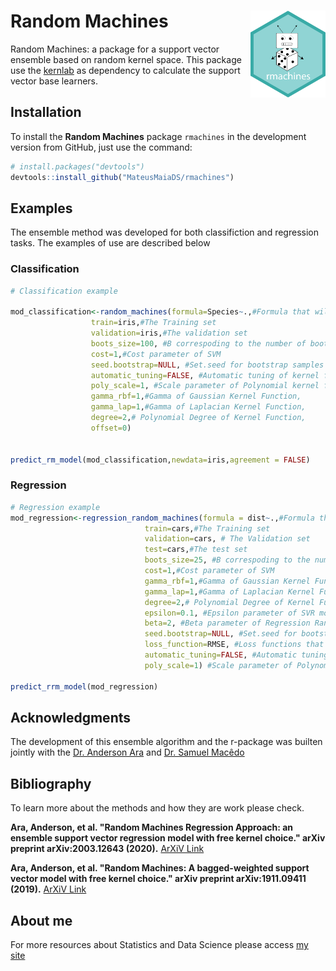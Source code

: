# Random Machines <img src="rmachines-hex-01.png" width="120" align="right" />
Random Machines: a package for a support vector ensemble based on random kernel space. This package use the [kernlab](https://github.com/cran/kernlab) as dependency to calculate the support vector base learners.


## Installation

To install the **Random Machines** package `rmachines` in the development version from GitHub, just use the command:

```r
# install.packages("devtools")
devtools::install_github("MateusMaiaDS/rmachines")
```

## Examples

The ensemble method was developed for both classifiction and regression tasks. The examples of use are described below

### Classification

```r
# Classification example

mod_classification<-random_machines(formula=Species~.,#Formula that will be used
                  train=iris,#The Training set
                  validation=iris,#The validation set
                  boots_size=100, #B correspoding to the number of bootstrap samples
                  cost=1,#Cost parameter of SVM
                  seed.bootstrap=NULL, #Set.seed for bootstrap samples
                  automatic_tuning=FALSE, #Automatic tuning of kernel function's hyperparameters proposed by kernlab::ksvm
                  poly_scale=1, #Scale parameter of Polynomial kernel function,
                  gamma_rbf=1,#Gamma of Gaussian Kernel Function,
                  gamma_lap=1,#Gamma of Laplacian Kernel Function,
                  degree=2,# Polynomial Degree of Kernel Function,
                  offset=0)


predict_rm_model(mod_classification,newdata=iris,agreement = FALSE)
```


### Regression

```r
# Regression example
mod_regression<-regression_random_machines(formula = dist~.,#Formula that will be used
                              train=cars,#The Training set
                              validation=cars, # The Validation set
                              test=cars,#The test set
                              boots_size=25, #B correspoding to the number of bootstrap samples
                              cost=1,#Cost parameter of SVM
                              gamma_rbf=1,#Gamma of Gaussian Kernel Function
                              gamma_lap=1,#Gamma of Laplacian Kernel Function
                              degree=2,# Polynomial Degree of Kernel Function
                              epsilon=0.1, #Epsilon parameter of SVR model
                              beta=2, #Beta parameter of Regression Random Machines
                              seed.bootstrap=NULL, #Set.seed for bootstrap samples
                              loss_function=RMSE, #Loss functions that will be used the options are: RMSE, hubber, SRMSE, e_sensitive
                              automatic_tuning=FALSE, #Automatic tuning of kernel function's hyperparameters proposed by kernlab::ksvm
                              poly_scale=1) #Scale parameter of Polynomial kernel function.

predict_rrm_model(mod_regression)
```

## Acknowledgments

The development of this ensemble algorithm and the r-package was builten jointly with the [Dr. Anderson Ara](http://www.mwstat.com/andersonara/) and [Dr. Samuel Macêdo](https://samuelmacedo.netlify.com/) 


## Bibliography

To learn more about the methods and how they are work please check.

**Ara, Anderson, et al. "Random Machines Regression Approach: an ensemble support vector regression model with free kernel choice." arXiv preprint arXiv:2003.12643 (2020).** [ArXiV Link](https://arxiv.org/abs/2003.12643)

**Ara, Anderson, et al. "Random Machines: A bagged-weighted support vector model with free kernel choice." arXiv preprint arXiv:1911.09411 (2019).** [ArXiV Link](https://arxiv.org/abs/1911.09411)

## About me

For more resources about Statistics and Data Science please access [my site](https://learningfromdata.netlify.com/)
